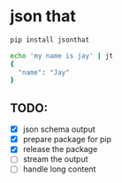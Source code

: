 # json that


```bash
pip install jsonthat
```

```bash
echo 'my name is jay' | jt
{
  "name": "Jay"
}
```


## TODO:

- [x] json schema output
- [x] prepare package for pip
- [x] release the package
- [ ] stream the output
- [ ] handle long content
